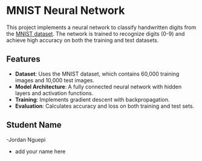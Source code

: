 # MNIST Neural Network

This project implements a neural network to classify handwritten digits from the [MNIST dataset](http://yann.lecun.com/exdb/mnist/). The network is trained to recognize digits (0-9) and achieve high accuracy on both the training and test datasets.

## Features
- **Dataset**: Uses the MNIST dataset, which contains 60,000 training images and 10,000 test images.
- **Model Architecture**: A fully connected neural network with hidden layers and activation functions.
- **Training**: Implements gradient descent with backpropagation.
- **Evaluation**: Calculates accuracy and loss on both training and test sets.

## Student Name

-Jordan Nguepi

- add your name here
